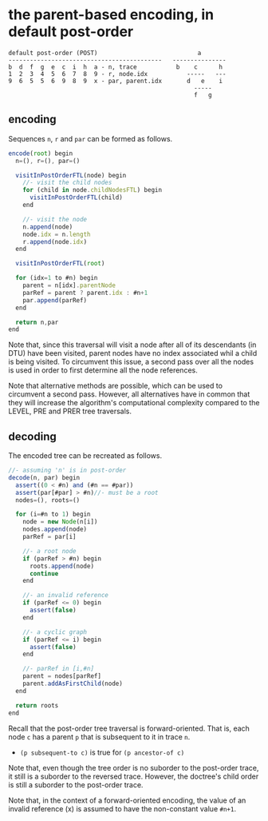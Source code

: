 
<!-- ======================================================================= -->
# the parent-based encoding, in default post-order

```
default post-order (POST)                            a
-------------------------------------------   ---------------
b  d  f  g  e  c  i  h  a - n, trace           b    c      h
1  2  3  4  5  6  7  8  9 - r, node.idx           -----   ---
9  6  5  5  6  9  8  9  x - par, parent.idx       d   e    i
                                                    -----
                                                    f   g
```

<!-- ======================================================================= -->
## encoding

Sequences `n`, `r` and `par` can be formed as follows.

```js
encode(root) begin
  n=(), r=(), par=()

  visitInPostOrderFTL(node) begin
    //- visit the child nodes
    for (child in node.childNodesFTL) begin
      visitInPostOrderFTL(child)
    end

    //- visit the node
    n.append(node)
    node.idx = n.length
    r.append(node.idx)
  end

  visitInPostOrderFTL(root)

  for (idx=1 to #n) begin
    parent = n[idx].parentNode
    parRef = parent ? parent.idx : #n+1
    par.append(parRef)
  end

  return n,par
end
```

Note that, since this traversal will visit a node after all of its descendants
(in DTU) have been visited, parent nodes have no index associated whil a child
is being visited. To circumvent this issue, a second pass over all the nodes
is used in order to first determine all the node references.

Note that alternative methods are possible, which can be used to circumvent
a second pass. However, all alternatives have in common that they will increase
the algorithm's computational complexity compared to the LEVEL, PRE and PRER
tree traversals.

<!-- ======================================================================= -->
## decoding

The encoded tree can be recreated as follows.

```js
//- assuming 'n' is in post-order
decode(n, par) begin
  assert((0 < #n) and (#n == #par))
  assert(par[#par] > #n)//- must be a root
  nodes=(), roots=()

  for (i=#n to 1) begin
    node = new Node(n[i])
    nodes.append(node)
    parRef = par[i]

    //- a root node
    if (parRef > #n) begin
      roots.append(node)
      continue
    end

    //- an invalid reference
    if (parRef <= 0) begin
      assert(false)
    end

    //- a cyclic graph
    if (parRef <= i) begin
      assert(false)
    end

    //- parRef in [i,#n]
    parent = nodes[parRef]
    parent.addAsFirstChild(node)
  end

  return roots
end
```

Recall that the post-order tree traversal is forward-oriented. That is, each
node `c` has a parent `p` that is subsequent to it in trace `n`.

* `(p subsequent-to c)` is true for `(p ancestor-of c)`

Note that, even though the tree order is no suborder to the post-order trace,
it still is a suborder to the reversed trace. However, the doctree's child
order is still a suborder to the post-order trace.

Note that, in the context of a forward-oriented encoding, the value of an
invalid reference (x) is assumed to have the non-constant value `#n+1`.
